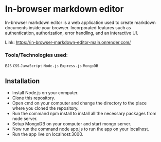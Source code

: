 # In-browser markdown editor

In-browser markdown editor is a web application used to create markdown documents inside your browser. Incorporated features such as authentication, authorization, error handling, and an interactive UI. 

Link: https://in-browser-markdown-editor-main.onrender.com/

### Tools/Technologies used:

`EJS` `CSS` `JavaScript` `Node.js` `Express.js` `MongoDB`

## Installation
-  Install Node.js on your computer.
-  Clone this repository.
-  Open cmd on your computer and change the directory to the place where you cloned the repository.
-  Run the command npm install to install all the necessary packages from node server.
-  Setup MongoDB on your computer and start mongo server.
-  Now run the command node app.js to run the app on your localhost.
-  Run the app live on localhost:3000.
